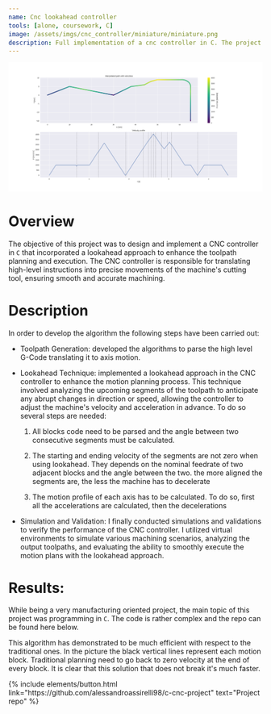 ```yaml
---
name: Cnc lookahead controller
tools: [alone, coursework, C]
image: /assets/imgs/cnc_controller/miniature/miniature.png
description: Full implementation of a cnc controller in C. The project received maximum grade
---
```


![project_idea](/assets/imgs/cnc_controller/1.png)
# Overview

The objective of this project was to design and implement a CNC controller in `C` that incorporated a lookahead approach to enhance the toolpath planning and execution. The CNC controller is responsible for translating high-level instructions into precise movements of the machine's cutting tool, ensuring smooth and accurate machining.

# Description
In order to develop the algorithm the following steps have been carried out:
- Toolpath Generation: developed the algorithms to parse the high level G-Code translating it to axis motion.

- Lookahead Technique: implemented a lookahead approach in the CNC controller to enhance the motion planning process. This technique involved analyzing the upcoming segments of the toolpath to anticipate any abrupt changes in direction or speed, allowing the controller to adjust the machine's velocity and acceleration in advance. To do so several steps are needed:

    1. All blocks code need to be parsed and the angle between two consecutive segments must be calculated.

    2. The starting and ending velocity of the segments are not zero when using lookahead. They depends on the nominal feedrate of two adjacent blocks and the angle between the two. the more aligned the segments are, the less the machine has to decelerate
    
    3. The motion profile of each axis has to be calculated. To do so, first all the accelerations are calculated, then the decelerations

- Simulation and Validation: I finally conducted simulations and validations to verify the performance of the CNC controller. I utilized virtual environments to simulate various machining scenarios, analyzing the output toolpaths, and evaluating the ability to smoothly execute the motion plans with the lookahead approach.

# Results:
While being a very manufacturing oriented project, the main topic of this project was programming in `C`. The code is rather complex and the repo can be found here below.

This algorithm has demonstrated to be much efficient with respect to the traditional ones.
In the picture the black vertical lines represent each motion block. Traditional planning need to go back to zero velocity at the end of every block. It is clear that this solution that does not break it's much faster. 

<div class="flex-parent jc-center">
{% include elements/button.html link="https://github.com/alessandroassirelli98/c-cnc-project" text="Project repo" %}
</div>